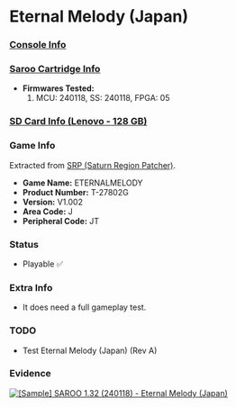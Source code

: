 # Eternal Melody (Japan)

### [Console Info](../../../../Info/Consoles/VA13/README.md)

### [Saroo Cartridge Info](../../../../Info/Cartridges/RetroGameParadiseStore/1.32F/README.md)

- <b>Firmwares Tested:</b>
  1. MCU: 240118, SS: 240118, FPGA: 05

### [SD Card Info (Lenovo - 128 GB)](../../../../Info/SdCards/Lenovo/128GB/README.md)

### Game Info

Extracted from [SRP (Saturn Region Patcher)](https://segaxtreme.net/resources/saturn-region-patcher.81/download).

- <b>Game Name:</b> ETERNALMELODY
- <b>Product Number:</b> T-27802G
- <b>Version:</b> V1.002
- <b>Area Code:</b> J
- <b>Peripheral Code:</b> JT

### Status

- Playable :white_check_mark:

### Extra Info

- It does need a full gameplay test.

### TODO

- Test Eternal Melody (Japan) (Rev A)

### Evidence

[![[Sample] SAROO 1.32 (240118) - Eternal Melody (Japan)](https://img.youtube.com/vi/DZ6MjaSZPRA/0.jpg)](https://www.youtube.com/watch?v=DZ6MjaSZPRA)
